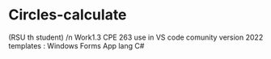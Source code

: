 # Circles-calculate
(RSU th student)
/n Work1.3 CPE 263 
use in VS code comunity version 2022 
templates : Windows Forms App
lang C#

